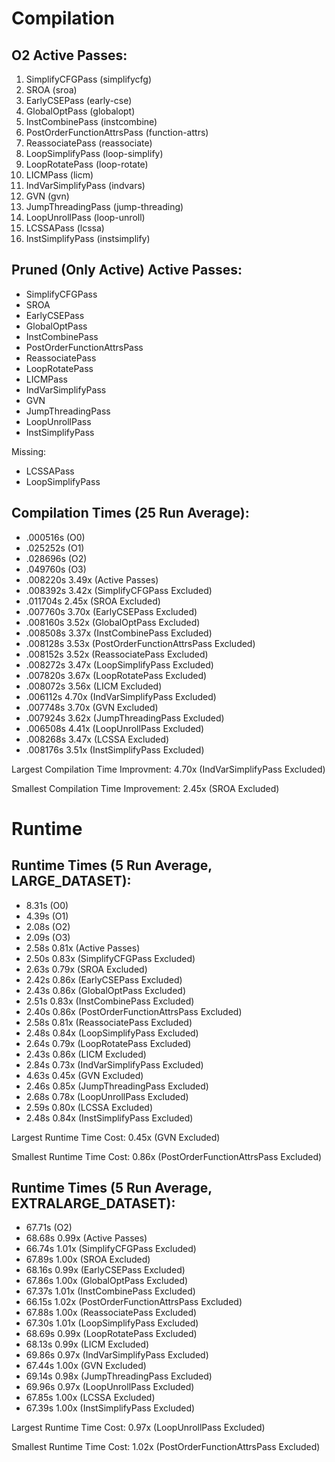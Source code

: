 # Compilation

## O2 Active Passes: 
1. SimplifyCFGPass (simplifycfg)
2. SROA (sroa)
3. EarlyCSEPass (early-cse)
4. GlobalOptPass (globalopt)
5. InstCombinePass (instcombine)
6. PostOrderFunctionAttrsPass (function-attrs)
7. ReassociatePass (reassociate)
8. LoopSimplifyPass (loop-simplify)
9. LoopRotatePass (loop-rotate)
10. LICMPass (licm)
11. IndVarSimplifyPass (indvars)
12. GVN (gvn)
13. JumpThreadingPass (jump-threading)
14. LoopUnrollPass (loop-unroll)
15. LCSSAPass (lcssa)
16. InstSimplifyPass (instsimplify)

## Pruned (Only Active) Active Passes:
* SimplifyCFGPass
* SROA
* EarlyCSEPass
* GlobalOptPass
* InstCombinePass
* PostOrderFunctionAttrsPass
* ReassociatePass
* LoopRotatePass
* LICMPass
* IndVarSimplifyPass
* GVN
* JumpThreadingPass
* LoopUnrollPass
* InstSimplifyPass

Missing:
* LCSSAPass
* LoopSimplifyPass

## Compilation Times (25 Run Average):
* .000516s (O0)
* .025252s (O1)
* .028696s (O2)
* .049760s (O3)
* .008220s  3.49x (Active Passes)
* .008392s  3.42x (SimplifyCFGPass Excluded)
* .011704s  2.45x (SROA Excluded)
* .007760s  3.70x (EarlyCSEPass Excluded)
* .008160s  3.52x (GlobalOptPass Excluded)
* .008508s  3.37x (InstCombinePass Excluded)
* .008128s  3.53x (PostOrderFunctionAttrsPass Excluded)
* .008152s  3.52x (ReassociatePass Excluded)
* .008272s  3.47x (LoopSimplifyPass Excluded)
* .007820s  3.67x (LoopRotatePass Excluded)
* .008072s  3.56x (LICM Excluded) 
* .006112s  4.70x (IndVarSimplifyPass Excluded)
* .007748s  3.70x (GVN Excluded)
* .007924s  3.62x (JumpThreadingPass Excluded)
* .006508s  4.41x (LoopUnrollPass Excluded)
* .008268s  3.47x (LCSSA Excluded)
* .008176s  3.51x (InstSimplifyPass Excluded)

Largest Compilation Time Improvment: 4.70x (IndVarSimplifyPass Excluded)

Smallest Compilation Time Improvement: 2.45x (SROA Excluded)

# Runtime

## Runtime Times (5 Run Average, LARGE_DATASET):
* 8.31s (O0)
* 4.39s (O1)
* 2.08s (O2)
* 2.09s (O3)
* 2.58s 0.81x (Active Passes)
* 2.50s 0.83x (SimplifyCFGPass Excluded)
* 2.63s 0.79x (SROA Excluded)
* 2.42s 0.86x (EarlyCSEPass Excluded)
* 2.43s 0.86x (GlobalOptPass Excluded)
* 2.51s 0.83x (InstCombinePass Excluded)
* 2.40s 0.86x (PostOrderFunctionAttrsPass Excluded)
* 2.58s 0.81x (ReassociatePass Excluded)
* 2.48s 0.84x (LoopSimplifyPass Excluded)
* 2.64s 0.79x (LoopRotatePass Excluded)
* 2.43s 0.86x (LICM Excluded) 
* 2.84s 0.73x (IndVarSimplifyPass Excluded)
* 4.63s 0.45x (GVN Excluded)
* 2.46s 0.85x (JumpThreadingPass Excluded)
* 2.68s 0.78x (LoopUnrollPass Excluded)
* 2.59s 0.80x (LCSSA Excluded)
* 2.48s 0.84x (InstSimplifyPass Excluded)
 
Largest Runtime Time Cost: 0.45x (GVN Excluded)

Smallest Runtime Time Cost: 0.86x (PostOrderFunctionAttrsPass Excluded)

## Runtime Times (5 Run Average, EXTRALARGE_DATASET):
* 67.71s (O2)
* 68.68s 0.99x (Active Passes)
* 66.74s 1.01x (SimplifyCFGPass Excluded)
* 67.89s 1.00x (SROA Excluded)
* 68.16s 0.99x (EarlyCSEPass Excluded)
* 67.86s 1.00x (GlobalOptPass Excluded)
* 67.37s 1.01x (InstCombinePass Excluded)
* 66.15s 1.02x (PostOrderFunctionAttrsPass Excluded)
* 67.88s 1.00x (ReassociatePass Excluded)
* 67.30s 1.01x (LoopSimplifyPass Excluded)
* 68.69s 0.99x (LoopRotatePass Excluded)
* 68.13s 0.99x (LICM Excluded) 
* 69.86s 0.97x (IndVarSimplifyPass Excluded)
* 67.44s 1.00x (GVN Excluded)
* 69.14s 0.98x (JumpThreadingPass Excluded)
* 69.96s 0.97x (LoopUnrollPass Excluded)
* 67.85s 1.00x (LCSSA Excluded)
* 67.39s 1.00x (InstSimplifyPass Excluded)
 
Largest Runtime Time Cost: 0.97x (LoopUnrollPass Excluded)

Smallest Runtime Time Cost: 1.02x (PostOrderFunctionAttrsPass Excluded)
